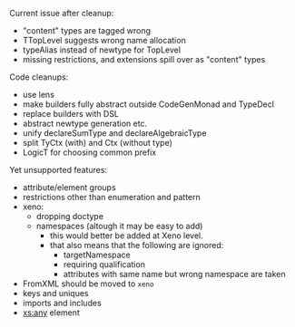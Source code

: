 Current issue after cleanup:
* "content" types are tagged wrong
* TTopLevel suggests wrong name allocation
* typeAlias instead of newtype for TopLevel
* missing restrictions, and extensions spill over as "content" types

Code cleanups:
* use lens
* make builders fully abstract outside CodeGenMonad and TypeDecl
* replace builders with DSL
* abstract newtype generation etc.
* unify declareSumType and declareAlgebraicType
* split TyCtx (with) and Ctx (without type)
* LogicT for choosing common prefix

Yet unsupported features:
* attribute/element groups
* restrictions other than enumeration and pattern
* xeno:
  - dropping doctype
  - namespaces (altough it may be easy to add)
    - this would better be added at Xeno level.
    - that also means that the following are ignored:
      * targetNamespace
      * requiring qualification
      * attributes with same name but wrong namespace are taken
* FromXML should be moved to `xeno`
* keys and uniques
* imports and includes
* <xs:any> element

